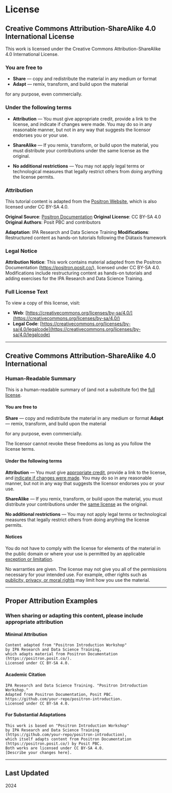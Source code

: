 # License

## Creative Commons Attribution-ShareAlike 4.0 International License

This work is licensed under the Creative Commons Attribution-ShareAlike 4.0 International License.

### You are free to

- **Share** — copy and redistribute the material in any medium or format
- **Adapt** — remix, transform, and build upon the material

for any purpose, even commercially.

### Under the following terms

- **Attribution** — You must give appropriate credit, provide a link to the license, and indicate if changes were made. You may do so in any reasonable manner, but not in any way that suggests the licensor endorses you or your use.

- **ShareAlike** — If you remix, transform, or build upon the material, you must distribute your contributions under the same license as the original.

- **No additional restrictions** — You may not apply legal terms or technological measures that legally restrict others from doing anything the license permits.

### Attribution

This tutorial content is adapted from the [Positron Website](https://github.com/posit-dev/positron-website), which is also licensed under CC BY-SA 4.0.

**Original Source**: [Positron Documentation](https://positron.posit.co/)
**Original License**: CC BY-SA 4.0
**Original Authors**: Posit PBC and contributors

**Adaptation**: IPA Research and Data Science Training
**Modifications**: Restructured content as hands-on tutorials following the Diátaxis framework

### Legal Notice

**Attribution Notice**: This work contains material adapted from the Positron Documentation (<https://positron.posit.co/>), licensed under CC BY-SA 4.0. Modifications include restructuring content as hands-on tutorials and adding exercises for the IPA Research and Data Science Training.

### Full License Text

To view a copy of this license, visit:

- **Web**: [https://creativecommons.org/licenses/by-sa/4.0/](https://creativecommons.org/licenses/by-sa/4.0/)
- **Legal Code**: [https://creativecommons.org/licenses/by-sa/4.0/legalcode](https://creativecommons.org/licenses/by-sa/4.0/legalcode)

---

## Creative Commons Attribution-ShareAlike 4.0 International

### Human-Readable Summary

This is a human-readable summary of (and not a substitute for) the [full license](https://creativecommons.org/licenses/by-sa/4.0/legalcode).

#### You are free to

**Share** — copy and redistribute the material in any medium or format
**Adapt** — remix, transform, and build upon the material

for any purpose, even commercially.

The licensor cannot revoke these freedoms as long as you follow the license terms.

#### Under the following terms

**Attribution** — You must give [appropriate credit](https://creativecommons.org/licenses/by-sa/4.0/#), provide a link to the license, and [indicate if changes were made](https://creativecommons.org/licenses/by-sa/4.0/#). You may do so in any reasonable manner, but not in any way that suggests the licensor endorses you or your use.

**ShareAlike** — If you remix, transform, or build upon the material, you must distribute your contributions under the [same license](https://creativecommons.org/licenses/by-sa/4.0/#) as the original.

**No additional restrictions** — You may not apply legal terms or technological measures that legally restrict others from doing anything the license permits.

#### Notices

You do not have to comply with the license for elements of the material in the public domain or where your use is permitted by an applicable [exception or limitation](https://creativecommons.org/licenses/by-sa/4.0/#).

No warranties are given. The license may not give you all of the permissions necessary for your intended use. For example, other rights such as [publicity, privacy, or moral rights](https://creativecommons.org/licenses/by-sa/4.0/#) may limit how you use the material.

---

## Proper Attribution Examples

### When sharing or adapting this content, please include appropriate attribution

#### Minimal Attribution

```text
Content adapted from "Positron Introduction Workshop"
by IPA Research and Data Science Training,
which adapts material from Positron Documentation (https://positron.posit.co/).
Licensed under CC BY-SA 4.0.
```

#### Academic Citation

```text
IPA Research and Data Science Training. "Positron Introduction Workshop."
Adapted from Positron Documentation, Posit PBC.
https://github.com/your-repo/positron-introduction.
Licensed under CC BY-SA 4.0.
```

#### For Substantial Adaptations

```text
This work is based on "Positron Introduction Workshop"
by IPA Research and Data Science Training
(https://github.com/your-repo/positron-introduction),
which itself adapts content from Positron Documentation
(https://positron.posit.co/) by Posit PBC.
Both works are licensed under CC BY-SA 4.0.
[Describe your changes here].
```

---

## Last Updated

2024
